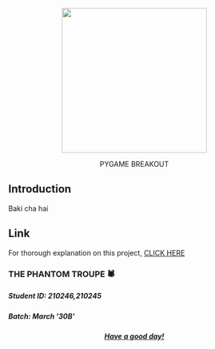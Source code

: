 
<p align="center"><img src="" width="290"></p>

<p align="center">PYGAME BREAKOUT</p>


## Introduction

Baki cha hai

## Link

For thorough explanation on this project, [CLICK HERE](https://youtu.be/pVisSXJ5nl8)

### THE PHANTOM TROUPE 🕷
##### Student ID: 210246,210245
##### Batch: March '30B'


<p align="center"><b><u><i> Have a good day! </i></u></b><p>
